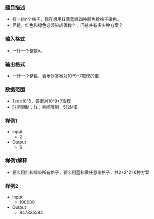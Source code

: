 ### 题目描述

- 有一排n个格子，现在想用红黄蓝绿四种颜色给格子染色。
- 但是，红色和绿色必须染成偶数个，问总共有多少种方案？

### 输入格式

- 一行一个整数n。

### 输出格式

- 一行一个整数，表示对答案对10^9+7取模的值

### 数据范围

- 1≤n≤10^5，答案对10^9+7取模
- 时间限制：1s；空间限制：512MiB

### 样例1

- Input
    * 2
- Output
    * 6

### 样例1解释

- 要么用红和绿染所有格子，要么用蓝和黄任意染格子，共2+2^2=6种方案

### 样例2

- Input
    * 100000
- Output
    * 847835584
